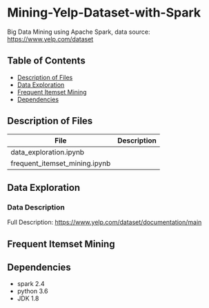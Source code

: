 # Mining-Yelp-Dataset-with-Spark
Big Data Mining using Apache Spark, data source: https://www.yelp.com/dataset

## Table of Contents

* [Description of Files](#description-of-files)
* [Data Exploration](#data-exploration)
* [Frequent Itemset Mining](#frequent-itemset-mining)
* [Dependencies](#dependencies)

 
## Description of Files <a name="description-of-files"><a/> 

| File                            |      Description            |    
|---------------------------------|:---------------------------:|   
| data_exploration.ipynb          |    |   
| frequent_itemset_mining.ipynb   |     |    
 



## Data Exploration <a name="data-exploration"/>

### Data Description
Full Description: https://www.yelp.com/dataset/documentation/main 



## Frequent Itemset Mining <a name="frequent-itemset-mining"/>
   

## Dependencies <a name="dependencies"/>
* spark 2.4
* python 3.6
* JDK 1.8
